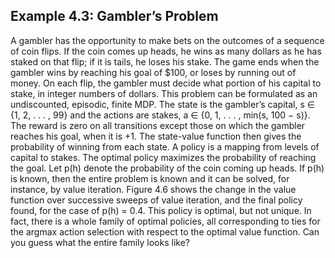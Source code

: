 ## Example 4.3: Gambler’s Problem 

A gambler has the opportunity to make bets on the outcomes of a sequence of coin flips. If the coin comes up heads, he wins as many dollars as he has staked on that flip; if it is tails, he loses his stake. The game ends when the gambler wins by reaching his goal of $100, or loses by running out of money. On each flip, the gambler must decide what portion of his capital to stake, in integer numbers of dollars. This problem can be formulated as an undiscounted, episodic, finite MDP. The state is the gambler’s capital, s ∈ {1, 2, . . . , 99} and the actions are stakes, a ∈ {0, 1, . . . , min(s, 100 − s)}. The reward is zero on all transitions except those on which the gambler reaches his goal, when it is +1. The state-value function then gives the probability of winning from each state. A policy is a mapping from levels of capital to stakes. The optimal policy maximizes the probability of reaching the goal. Let p(h) denote the probability of the coin coming up heads. If p(h) is known, then the entire problem is known and it can be solved, for instance, by value iteration. Figure 4.6 shows the change in the value function over successive sweeps of value iteration, and the final policy found, for the case of p(h) = 0.4. This policy is optimal, but not unique. In fact, there is a whole family of optimal policies, all corresponding to ties for the argmax action selection with respect to the optimal value function. Can you guess what the entire family looks like?